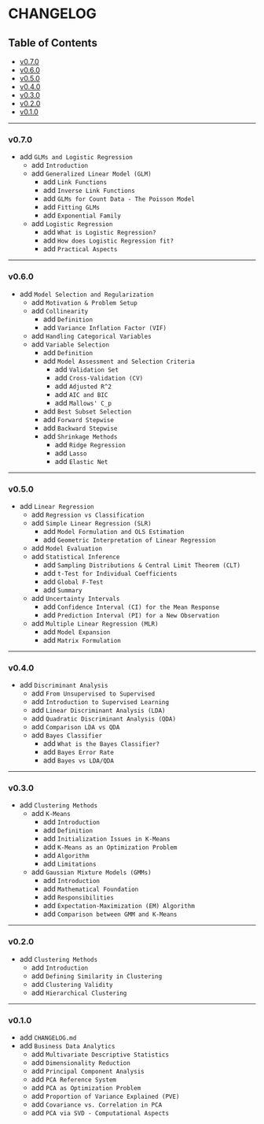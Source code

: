 <h1>CHANGELOG</h1>

<h2>Table of Contents</h2>

- [v0.7.0](#v070)
- [v0.6.0](#v060)
- [v0.5.0](#v050)
- [v0.4.0](#v040)
- [v0.3.0](#v030)
- [v0.2.0](#v020)
- [v0.1.0](#v010)

--------------------

### v0.7.0

- add `GLMs and Logistic Regression`
  - add `Introduction`
  - add `Generalized Linear Model (GLM)`
    - add `Link Functions`
    - add `Inverse Link Functions`
    - add `GLMs for Count Data - The Poisson Model`
    - add `Fitting GLMs`
    - add `Exponential Family`
  - add `Logistic Regression`
    - add `What is Logistic Regression?`
    - add `How does Logistic Regression fit?`
    - add `Practical Aspects`

--------------------

### v0.6.0

- add `Model Selection and Regularization`
  - add `Motivation & Problem Setup`
  - add `Collinearity`
    - add `Definition`
    - add `Variance Inflation Factor (VIF)`
  - add `Handling Categorical Variables`
  - add `Variable Selection`
    - add `Definition`
    - add `Model Assessment and Selection Criteria`
      - add `Validation Set`
      - add `Cross-Validation (CV)`
      - add `Adjusted R^2`
      - add `AIC and BIC`
      - add `Mallows' C_p`
    - add `Best Subset Selection`
    - add `Forward Stepwise`
    - add `Backward Stepwise`
    - add `Shrinkage Methods`
      - add `Ridge Regression`
      - add `Lasso`
      - add `Elastic Net`

--------------------

### v0.5.0

- add `Linear Regression`
  - add `Regression vs Classification`
  - add `Simple Linear Regression (SLR)`
    - add `Model Formulation and OLS Estimation`
    - add `Geometric Interpretation of Linear Regression`
  - add `Model Evaluation`
  - add `Statistical Inference`
    - add `Sampling Distributions & Central Limit Theorem (CLT)`
    - add `t-Test for Individual Coefficients`
    - add `Global F-Test`
    - add `Summary`
  - add `Uncertainty Intervals`
    - add `Confidence Interval (CI) for the Mean Response`
    - add `Prediction Interval (PI) for a New Observation`
  - add `Multiple Linear Regression (MLR)`
    - add `Model Expansion`
    - add `Matrix Formulation`

--------------------

### v0.4.0

- add `Discriminant Analysis`
  - add `From Unsupervised to Supervised`
  - add `Introduction to Supervised Learning`
  - add `Linear Discriminant Analysis (LDA)`
  - add `Quadratic Discriminant Analysis (QDA)`
  - add `Comparison LDA vs QDA`
  - add `Bayes Classifier`
    - add `What is the Bayes Classifier?`
    - add `Bayes Error Rate`
    - add `Bayes vs LDA/QDA`

--------------------

### v0.3.0

- add `Clustering Methods`
  - add `K-Means`
    - add `Introduction`
    - add `Definition`
    - add `Initialization Issues in K-Means`
    - add `K-Means as an Optimization Problem`
    - add `Algorithm`
    - add `Limitations`
  - add `Gaussian Mixture Models (GMMs)`
    - add `Introduction`
    - add `Mathematical Foundation`
    - add `Responsibilities`
    - add `Expectation-Maximization (EM) Algorithm`
    - add `Comparison between GMM and K-Means`

--------------------

### v0.2.0

- add `Clustering Methods`
  - add `Introduction`
  - add `Defining Similarity in Clustering`
  - add `Clustering Validity`
  - add `Hierarchical Clustering`

--------------------

### v0.1.0

- add `CHANGELOG.md`
- add `Business Data Analytics`
  - add `Multivariate Descriptive Statistics`
  - add `Dimensionality Reduction`
  - add `Principal Component Analysis`
  - add `PCA Reference System`
  - add `PCA as Optimization Problem`
  - add `Proportion of Variance Explained (PVE)`
  - add `Covariance vs. Correlation in PCA`
  - add `PCA via SVD - Computational Aspects`